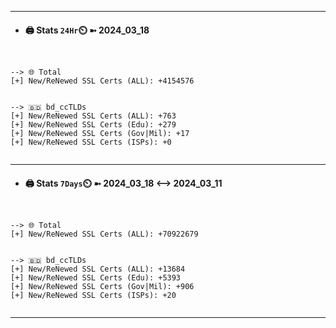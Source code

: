 

---
- #### 🖨️ **Stats** `24Hr`⏲️ ➼ 2024_03_18
```console


--> 🌐 Total
[+] New/ReNewed SSL Certs (ALL): +4154576


--> 🇧🇩 bd_ccTLDs
[+] New/ReNewed SSL Certs (ALL): +763
[+] New/ReNewed SSL Certs (Edu): +279
[+] New/ReNewed SSL Certs (Gov|Mil): +17
[+] New/ReNewed SSL Certs (ISPs): +0


```

---
- #### 🖨️ **Stats** `7Days`⏲️ ➼ 2024_03_18 <--> 2024_03_11
```console


--> 🌐 Total
[+] New/ReNewed SSL Certs (ALL): +70922679


--> 🇧🇩 bd_ccTLDs
[+] New/ReNewed SSL Certs (ALL): +13684
[+] New/ReNewed SSL Certs (Edu): +5393
[+] New/ReNewed SSL Certs (Gov|Mil): +906
[+] New/ReNewed SSL Certs (ISPs): +20


```

---

